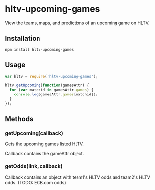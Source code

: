 # hltv-upcoming-games
View the teams, maps, and predictions of an upcoming game on HLTV.

## Installation
`npm install hltv-upcoming-games`

## Usage
```js
var hltv = require('hltv-upcoming-games');

hltv.getUpcoming(function(gamesAttr) {
  for (var matchid in gamesAttr.games) {
    console.log(gamesAttr.games[matchid]);
  }
});
```

## Methods
### getUpcoming(callback)
Gets the upcoming games listed HLTV.

Callback contains the gameAttr object.

### getOdds(link, callback)
Callback contains an object with team1's HLTV odds and team2's HLTV odds. (TODO: EGB.com odds)
